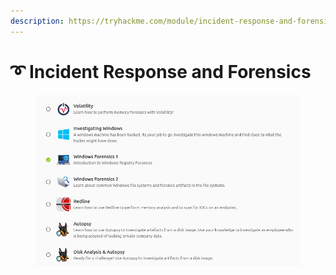 ```yaml
---
description: https://tryhackme.com/module/incident-response-and-forensics
---
```


# ➰ Incident Response and Forensics

<figure><img src="../../../../.gitbook/assets/image (9) (1) (1) (1) (1) (1) (1) (1) (1) (1) (1) (1) (1) (1) (1) (1) (1) (1).png" alt=""><figcaption></figcaption></figure>
